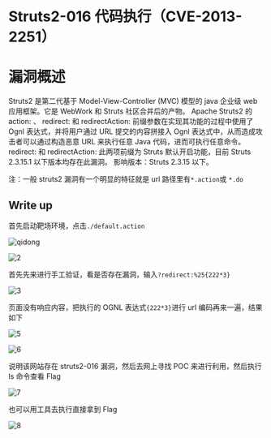 # Struts2-016 代码执行（CVE-2013-2251）

# 漏洞概述

Struts2 是第二代基于 Model-View-Controller (MVC) 模型的 java 企业级 web 应用框架。它是 WebWork 和 Struts 社区合并后的产物。 Apache Struts2 的 action: 、 redirect: 和 redirectAction: 前缀参数在实现其功能的过程中使用了 Ognl 表达式，并将用户通过 URL 提交的内容拼接入 Ognl 表达式中，从而造成攻击者可以通过构造恶意  URL 来执行任意 Java 代码，进而可执行任意命令。 redirect: 和 redirectAction: 此两项前缀为 Struts 默认开启功能，目前 Struts 2.3.15.1 以下版本均存在此漏洞。
影响版本：Struts 2.3.15 以下。

注：一般 struts2 漏洞有一个明显的特征就是 url 路径里有`*.action`或 `*.do`

## Write up

首先启动靶场环境，点击`./default.action`

![qidong](D:\BMH\write_up\CVE-2013-2251\qidong.png)

![2](D:\BMH\write_up\CVE-2013-2251\2.png)

首先先来进行手工验证，看是否存在漏洞，输入`?redirect:%25{222*3}`

![3](D:\BMH\write_up\CVE-2013-2251\3.png)

页面没有响应内容，把执行的 OGNL 表达式`{222*3}`进行 url 编码再来一遍，结果如下

![5](D:\BMH\write_up\CVE-2013-2251\5.png)

![6](D:\BMH\write_up\CVE-2013-2251\6.png)

说明该网站存在 struts2-016 漏洞，然后去网上寻找 POC 来进行利用，然后执行 ls 命令查看 Flag



![7](D:\BMH\write_up\CVE-2013-2251\7.png)

也可以用工具去执行直接拿到 Flag

![8](D:\BMH\write_up\CVE-2013-2251\8.png)